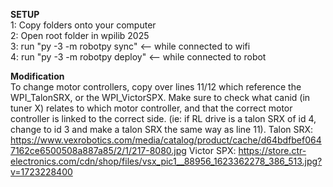 **SETUP**  
1: Copy folders onto your computer  
2: Open root folder in wpilib 2025  
3: run "py -3 -m robotpy sync" <-- while connected to wifi  
4: run "py -3 -m robotpy deploy" <-- while connected to robot  
  
**Modification**  
To change motor controllers, copy over lines 11/12 which reference the WPI_TalonSRX, or the WPI_VictorSPX.
Make sure to check what canid (in tuner X) relates to which motor controller, and that the correct
motor controller is linked to the correct side. (ie: if RL drive is a talon SRX of id 4, change to id 3
and make a talon SRX the same way as line 11). 
Talon SRX: https://www.vexrobotics.com/media/catalog/product/cache/d64bdfbef0647162ce6500508a887a85/2/1/217-8080.jpg
Victor SPX: https://store.ctr-electronics.com/cdn/shop/files/vsx_pic1__88956_1623362278_386_513.jpg?v=1723228400
